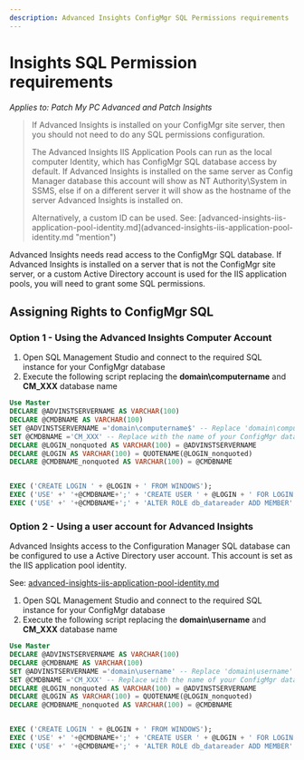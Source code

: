 ```yaml
---
description: Advanced Insights ConfigMgr SQL Permissions requirements
---
```


# Insights SQL Permission requirements

_Applies to: Patch My PC Advanced and Patch Insights_

<blockquote class="wp-block-quote">
<p>If Advanced Insights is installed on your ConfigMgr site server, then you should not need to do any SQL permissions configuration.</p>
<p>The Advanced Insights IIS Application Pools can run as the local computer Identity, which has ConfigMgr SQL database access by default. If Advanced Insights is installed on the same server as Config Manager database this account will show as NT Authority\System in SSMS, else if on a different server it will show as the hostname of the server Advanced Insights is installed on.</p>
<p>Alternatively, a custom ID can be used. See: [advanced-insights-iis-application-pool-identity.md](advanced-insights-iis-application-pool-identity.md "mention")</p>
</blockquote>

Advanced Insights needs read access to the ConfigMgr SQL database. If Advanced Insights is installed on a server that is not the ConfigMgr site server, or a custom Active Directory account is used for the IIS application pools, you will need to grant some SQL permissions.

## Assigning Rights to ConfigMgr SQL

### Option 1 - Using the Advanced Insights Computer Account

1. Open SQL Management Studio and connect to the required SQL instance for your ConfigMgr database
2. Execute the following script replacing the **domain\computername** and **CM\_XXX** database name

```sql
Use Master
DECLARE @ADVINSTSERVERNAME AS VARCHAR(100)
DECLARE @CMDBNAME AS VARCHAR(100)
SET @ADVINSTSERVERNAME ='domain\computername$' -- Replace 'domain\computername$' - Example 'contoso\sccmsqlsvr$'
SET @CMDBNAME ='CM_XXX' -- Replace with the name of your ConfigMgr database name
DECLARE @LOGIN_nonquoted AS VARCHAR(100) = @ADVINSTSERVERNAME
DECLARE @LOGIN AS VARCHAR(100) = QUOTENAME(@LOGIN_nonquoted)
DECLARE @CMDBNAME_nonquoted AS VARCHAR(100) = @CMDBNAME


EXEC ('CREATE LOGIN ' + @LOGIN + ' FROM WINDOWS');
EXEC ('USE' +' '+@CMDBNAME+';' + 'CREATE USER ' + @LOGIN + ' FOR LOGIN ' + @LOGIN);
EXEC ('USE' +' '+@CMDBNAME+';' + 'ALTER ROLE db_datareader ADD MEMBER' + @LOGIN)
```

### Option 2 - Using a user account for Advanced Insights

Advanced Insights access to the Configuration Manager SQL database can be configured to use a Active Directory user account. This account is set as the IIS application pool identity.

See: [advanced-insights-iis-application-pool-identity.md](advanced-insights-iis-application-pool-identity.md "mention")

1. Open SQL Management Studio and connect to the required SQL instance for your ConfigMgr database
2. Execute the following script replacing the **domain\username** and **CM\_XXX** database name

```sql
Use Master
DECLARE @ADVINSTSERVERNAME AS VARCHAR(100)
DECLARE @CMDBNAME AS VARCHAR(100)
SET @ADVINSTSERVERNAME ='domain\username' -- Replace 'domain\username' - Example 'contoso\john'
SET @CMDBNAME ='CM_XXX' -- Replace with the name of your ConfigMgr database name
DECLARE @LOGIN_nonquoted AS VARCHAR(100) = @ADVINSTSERVERNAME
DECLARE @LOGIN AS VARCHAR(100) = QUOTENAME(@LOGIN_nonquoted)
DECLARE @CMDBNAME_nonquoted AS VARCHAR(100) = @CMDBNAME


EXEC ('CREATE LOGIN ' + @LOGIN + ' FROM WINDOWS');
EXEC ('USE' +' '+@CMDBNAME+';' + 'CREATE USER ' + @LOGIN + ' FOR LOGIN ' + @LOGIN);
EXEC ('USE' +' '+@CMDBNAME+';' + 'ALTER ROLE db_datareader ADD MEMBER' + @LOGIN)
```